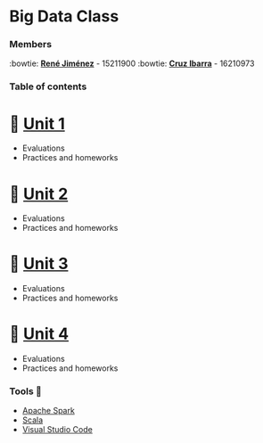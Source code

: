 # Big Data Class

### Members
:bowtie: **[René Jiménez](https://github.com/diazdesandi)** - 15211900
:bowtie: **[Cruz Ibarra](https://github.com/cmir22)** - 16210973

### Table of contents
# :closed_book: [Unit 1](https://github.com/diazdesandi/BigData/tree/development/Unit%201)
  * Evaluations
  * Practices and homeworks
# :closed_book: [Unit 2](https://github.com/diazdesandi/BigData/tree/development/Unit%202)
  * Evaluations
  * Practices and homeworks
# :closed_book: [Unit 3](https://github.com/diazdesandi/BigData/tree/development/Unit%203)
   * Evaluations
   * Practices and homeworks
# :closed_book: [Unit 4](https://github.com/diazdesandi/BigData/tree/development/Unit%204)
  * Evaluations
  * Practices and homeworks

### Tools :wrench:
*  [Apache Spark](https://spark.apache.org/)
*  [Scala](https://www.scala-lang.org/)
*  [Visual Studio Code](https://code.visualstudio.com/)
